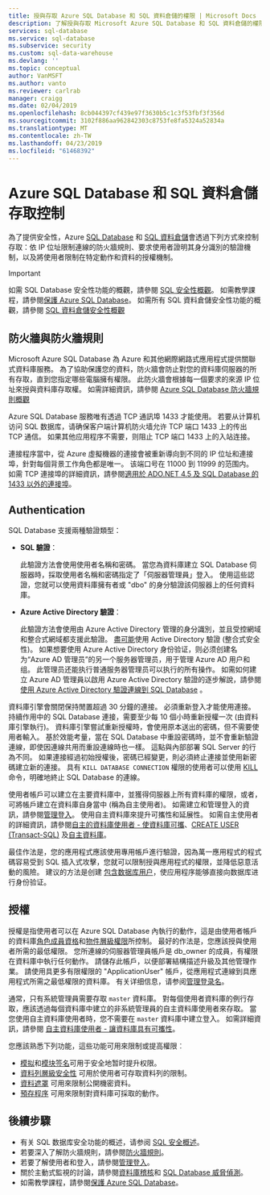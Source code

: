 ```yaml
---
title: 授與存取 Azure SQL Database 和 SQL 資料倉儲的權限 | Microsoft Docs
description: 了解授與存取 Microsoft Azure SQL Database 和 SQL 資料倉儲的權限。
services: sql-database
ms.service: sql-database
ms.subservice: security
ms.custom: sql-data-warehouse
ms.devlang: ''
ms.topic: conceptual
author: VanMSFT
ms.author: vanto
ms.reviewer: carlrab
manager: craigg
ms.date: 02/04/2019
ms.openlocfilehash: 8cb044397cf439e97f3630b5c1c3f53fbf3f356d
ms.sourcegitcommit: 3102f886aa962842303c8753fe8fa5324a52834a
ms.translationtype: MT
ms.contentlocale: zh-TW
ms.lasthandoff: 04/23/2019
ms.locfileid: "61468392"
---
```

# <a name="azure-sql-database-and-sql-data-warehouse-access-control"></a>Azure SQL Database 和 SQL 資料倉儲存取控制

為了提供安全性，Azure [SQL Database](sql-database-technical-overview.md) 和 [SQL 資料倉儲](../sql-data-warehouse/sql-data-warehouse-overview-what-is.md)會透過下列方式來控制存取：依 IP 位址限制連線的防火牆規則、要求使用者證明其身分識別的驗證機制，以及將使用者限制在特定動作和資料的授權機制。 

> [!IMPORTANT]
> 如需 SQL Database 安全性功能的概觀，請參閱 [SQL 安全性概觀](sql-database-security-overview.md)。 如需教學課程，請參閱[保護 Azure SQL Database](sql-database-security-tutorial.md)。 如需所有 SQL 資料倉儲安全性功能的概觀，請參閱 [SQL 資料倉儲安全性概觀](../sql-data-warehouse/sql-data-warehouse-overview-manage-security.md)

## <a name="firewall-and-firewall-rules"></a>防火牆與防火牆規則

Microsoft Azure SQL Database 為 Azure 和其他網際網路式應用程式提供關聯式資料庫服務。 為了協助保護您的資料，防火牆會防止對您的資料庫伺服器的所有存取，直到您指定哪些電腦擁有權限。 此防火牆會根據每一個要求的來源 IP 位址來授與資料庫存取權。 如需詳細資訊，請參閱 [Azure SQL Database 防火牆規則概觀](sql-database-firewall-configure.md)

Azure SQL Database 服務唯有透過 TCP 通訊埠 1433 才能使用。 若要从计算机访问 SQL 数据库，请确保客户端计算机防火墙允许 TCP 端口 1433 上的传出 TCP 通信。 如果其他应用程序不需要，则阻止 TCP 端口 1433 上的入站连接。 

連接程序當中，從 Azure 虛擬機器的連接會被重新導向到不同的 IP 位址和連接埠，針對每個背景工作角色都是唯一。 该端口号在 11000 到 11999 的范围内。 如需 TCP 連接埠的詳細資訊，請參閱[適用於 ADO.NET 4.5 及 SQL Database 的 1433 以外的連接埠](sql-database-develop-direct-route-ports-adonet-v12.md)。

## <a name="authentication"></a>Authentication

SQL Database 支援兩種驗證類型：

- **SQL 驗證**：

  此驗證方法會使用使用者名稱和密碼。 當您為資料庫建立 SQL Database 伺服器時，採取使用者名稱和密碼指定了「伺服器管理員」登入。 使用這些認證，您就可以使用資料庫擁有者或 "dbo" 的身分驗證該伺服器上的任何資料庫。 
- **Azure Active Directory 驗證**：

  此驗證方法會使用由 Azure Active Directory 管理的身分識別，並且受控網域和整合式網域都支援此驗證。 [盡可能](https://docs.microsoft.com/sql/relational-databases/security/choose-an-authentication-mode)使用 Active Directory 驗證 (整合式安全性)。 如果想要使用 Azure Active Directory 身份验证，则必须创建名为“Azure AD 管理员”的另一个服务器管理员，用于管理 Azure AD 用户和组。 此管理员还能执行普通服务器管理员可以执行的所有操作。 如需如何建立 Azure AD 管理員以啟用 Azure Active Directory 驗證的逐步解說，請參閱 [使用 Azure Active Directory 驗證連線到 SQL Database](sql-database-aad-authentication.md) 。

資料庫引擎會關閉保持閒置超過 30 分鐘的連接。 必須重新登入才能使用連接。 持續作用中的 SQL Database 連接，需要至少每 10 個小時重新授權一次 (由資料庫引擎執行)。 資料庫引擎嘗試重新授權時，會使用原本送出的密碼，但不需要使用者輸入。 基於效能考量，當在 SQL Database 中重設密碼時，並不會重新驗證連線，即使因連線共用而重設連線時也一樣。 這點與內部部署 SQL Server 的行為不同。 如果連接經過初始授權後，密碼已經變更，則必須終止連接並使用新密碼建立新的連接。 具有 `KILL DATABASE CONNECTION` 權限的使用者可以使用 [KILL](https://docs.microsoft.com/sql/t-sql/language-elements/kill-transact-sql) 命令，明確地終止 SQL Database 的連線。

使用者帳戶可以建立在主要資料庫中，並獲得伺服器上所有資料庫的權限，或者，可將帳戶建立在資料庫自身當中 (稱為自主使用者)。 如需建立和管理登入的資訊，請參閱[管理登入](sql-database-manage-logins.md)。 使用自主資料庫來提升可攜性和延展性。 如需自主使用者的詳細資訊，請參閱[自主的資料庫使用者 - 使資料庫可攜](https://docs.microsoft.com/sql/relational-databases/security/contained-database-users-making-your-database-portable)、[CREATE USER (Transact-SQL)](https://docs.microsoft.com/sql/t-sql/statements/create-user-transact-sql) 及[自主資料庫](https://docs.microsoft.com/sql/relational-databases/databases/contained-databases)。

最佳作法是，您的應用程式應該使用專用帳戶進行驗證，因為萬一應用程式的程式碼容易受到 SQL 插入式攻擊，您就可以限制授與應用程式的權限，並降低惡意活動的風險。 建议的方法是创建 [包含数据库用户](https://docs.microsoft.com/sql/relational-databases/security/contained-database-users-making-your-database-portable)，使应用程序能够直接向数据库进行身份验证。 

## <a name="authorization"></a>授權

授權是指使用者可以在 Azure SQL Database 內執行的動作，這是由使用者帳戶的資料庫[角色成員資格](https://docs.microsoft.com/sql/relational-databases/security/authentication-access/database-level-roles)和[物件層級權限](https://docs.microsoft.com/sql/relational-databases/security/permissions-database-engine)所控制。 最好的作法是，您應該授與使用者所需的最低權限。 您所連線的伺服器管理員帳戶是 db_owner 的成員，有權限在資料庫中執行任何動作。 請儲存此帳戶，以便部署結構描述升級及其他管理作業。 請使用具更多有限權限的 "ApplicationUser" 帳戶，從應用程式連線到具應用程式所需之最低權限的資料庫。 有关详细信息，请参阅[管理登录名](sql-database-manage-logins.md)。

通常，只有系統管理員需要存取 `master` 資料庫。 對每個使用者資料庫的例行存取，應該透過每個資料庫中建立的非系統管理員的自主資料庫使用者來存取。 當您使用自主資料庫使用者時，您不需要在 `master` 資料庫中建立登入。 如需詳細資訊，請參閱 [自主資料庫使用者 - 讓資料庫具有可攜性](https://docs.microsoft.com/sql/relational-databases/security/contained-database-users-making-your-database-portable)。

您應該熟悉下列功能，這些功能可用來限制或提高權限︰

- [模拟](https://docs.microsoft.com/dotnet/framework/data/adonet/sql/customizing-permissions-with-impersonation-in-sql-server)和[模块签名](https://docs.microsoft.com/dotnet/framework/data/adonet/sql/signing-stored-procedures-in-sql-server)可用于安全地暂时提升权限。
- [資料列層級安全性](https://docs.microsoft.com/sql/relational-databases/security/row-level-security) 可用於使用者可存取資料列的限制。
- [資料遮罩](sql-database-dynamic-data-masking-get-started.md) 可用來限制公開機密資料。
- [預存程序](https://docs.microsoft.com/sql/relational-databases/stored-procedures/stored-procedures-database-engine) 可用來限制對資料庫可採取的動作。

## <a name="next-steps"></a>後續步驟

- 有关 SQL 数据库安全功能的概述，请参阅 [SQL 安全概述](sql-database-security-overview.md)。
- 若要深入了解防火牆規則，請參閱[防火牆規則](sql-database-firewall-configure.md)。
- 若要了解使用者和登入，請參閱[管理登入](sql-database-manage-logins.md)。 
- 關於主動式監視的討論，請參閱[資料庫稽核](sql-database-auditing.md)和 [SQL Database 威脅偵測](sql-database-threat-detection.md)。
- 如需教學課程，請參閱[保護 Azure SQL Database](sql-database-security-tutorial.md)。
